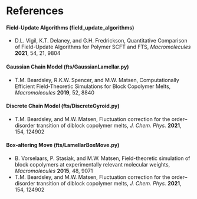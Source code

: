 # References
#### Field-Update Algorithms (field_update_algorithms)
+ D.L. Vigil, K.T. Delaney, and G.H. Fredrickson, Quantitative Comparison of Field-Update Algorithms for Polymer SCFT and FTS, *Macromolecules* **2021**, 54, 21, 9804
#### Gaussian Chain Model (fts/GaussianLamellar.py)
+ T.M. Beardsley, R.K.W. Spencer, and M.W. Matsen, Computationally Efficient Field-Theoretic Simulations for Block Copolymer Melts, *Macromolecules* **2019**, 52, 8840   
#### Discrete Chain Model (fts/DiscreteGyroid.py)
+ T.M. Beardsley, and M.W. Matsen, Fluctuation correction for the order–disorder transition of diblock copolymer melts, *J. Chem. Phys.* **2021**, 154, 124902   
#### Box-altering Move (fts/LamellarBoxMove.py)
+ B. Vorselaars, P. Stasiak, and M.W. Matsen, Field-theoretic simulation of block copolymers at experimentally relevant molecular weights, *Macromolecules* **2015**, 48, 9071
+ T.M. Beardsley, and M.W. Matsen, Fluctuation correction for the order–disorder transition of diblock copolymer melts, *J. Chem. Phys.* **2021**, 154, 124902   

